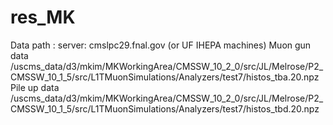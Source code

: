 # res_MK

Data path :
server: cmslpc29.fnal.gov (or UF IHEPA machines)
Muon gun data
/uscms_data/d3/mkim/MKWorkingArea/CMSSW_10_2_0/src/JL/Melrose/P2_CMSSW_10_1_5/src/L1TMuonSimulations/Analyzers/test7/histos_tba.20.npz
Pile up data
/uscms_data/d3/mkim/MKWorkingArea/CMSSW_10_2_0/src/JL/Melrose/P2_CMSSW_10_1_5/src/L1TMuonSimulations/Analyzers/test7/histos_tbd.20.npz


